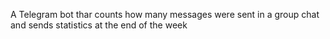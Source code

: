 A Telegram bot thar counts how many messages were sent in a group chat and sends statistics at the end of the week
